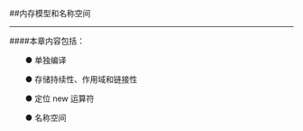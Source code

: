 ##内存模型和名称空间

---

####本章内容包括：

&emsp;&emsp;● 单独编译

&emsp;&emsp;● 存储持续性、作用域和链接性

&emsp;&emsp;● 定位 new 运算符

&emsp;&emsp;● 名称空间